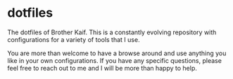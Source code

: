# dotfiles

The dotfiles of Brother Kaif. This is a constantly evolving repository with configurations for a variety of tools that I use.

You are more than welcome to have a browse around and use anything you like in your own configurations. If you have any specific questions, please feel free to reach out to me and I will be more than happy to help.

